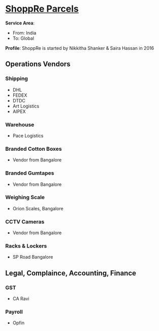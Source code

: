 # [ShoppRe Parcels](https://www.parkenconsulting.com/guide/how-to-start-parcel-forwarding-company-like-myus-or-ship-it-to-or-shop-usa/clients/shoppreparcels-india.html)

**Service Area**: 
- From: India
- To: Global

**Profile**: ShoppRe is started by Nikkitha Shanker & Saira Hassan in 2016



## Operations Vendors

### Shipping
- DHL
- FEDEX
- DTDC
- Art Logistics
- AIPEX

### Warehouse

- Pace Logistics

### Branded Cotton Boxes

- Vendor from Bangalore

### Branded Gumtapes

- Vendor from Bangalore

### Weighing Scale

- Orion Scales, Bangalore

### CCTV Cameras

- Vendor from Bangalore

### Racks & Lockers

- SP Road Bangalore

## Legal, Complaince, Accounting, Finance

### GST

- CA Ravi

### Payroll

- Opfin

